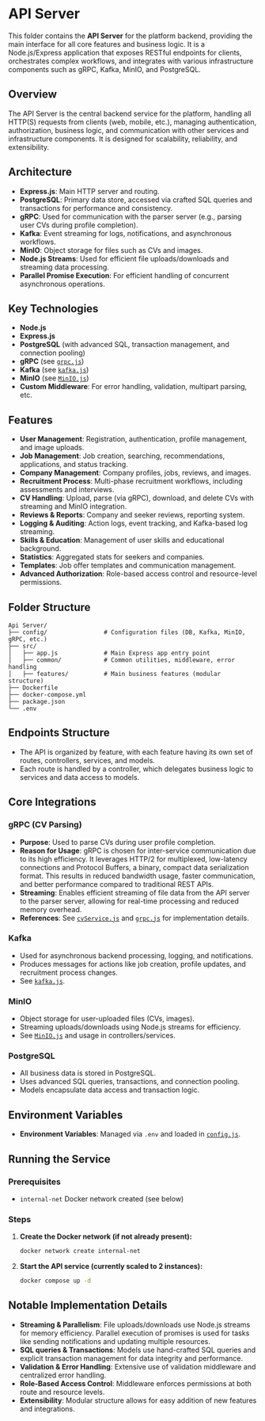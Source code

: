 # API Server

This folder contains the **API Server** for the platform backend, providing the main interface for all core features and business logic. It is a Node.js/Express application that exposes RESTful endpoints for clients, orchestrates complex workflows, and integrates with various infrastructure components such as gRPC, Kafka, MinIO, and PostgreSQL.

## Overview

The API Server is the central backend service for the platform, handling all HTTP(S) requests from clients (web, mobile, etc.), managing authentication, authorization, business logic, and communication with other services and infrastructure components. It is designed for scalability, reliability, and extensibility.

## Architecture

- **Express.js**: Main HTTP server and routing.
- **PostgreSQL**: Primary data store, accessed via crafted SQL queries and transactions for performance and consistency.
- **gRPC**: Used for communication with the parser server (e.g., parsing user CVs during profile completion).
- **Kafka**: Event streaming for logs, notifications, and asynchronous workflows.
- **MinIO**: Object storage for files such as CVs and images.
- **Node.js Streams**: Used for efficient file uploads/downloads and streaming data processing.
- **Parallel Promise Execution**: For efficient handling of concurrent asynchronous operations.

## Key Technologies

- **Node.js**
- **Express.js**
- **PostgreSQL** (with advanced SQL, transaction management, and connection pooling)
- **gRPC** (see [`grpc.js`](/Api%20Server/config/grpc.js))
- **Kafka** (see [`kafka.js`](/Api%20Server/src/common/kafka.js))
- **MinIO** (see [`MinIO.js`](/Api%20Server/config/MinIO.js))
- **Custom Middleware**: For error handling, validation, multipart parsing, etc.

## Features

- **User Management**: Registration, authentication, profile management, and image uploads.
- **Job Management**: Job creation, searching, recommendations, applications, and status tracking.
- **Company Management**: Company profiles, jobs, reviews, and images.
- **Recruitment Process**: Multi-phase recruitment workflows, including assessments and interviews.
- **CV Handling**: Upload, parse (via gRPC), download, and delete CVs with streaming and MinIO integration.
- **Reviews & Reports**: Company and seeker reviews, reporting system.
- **Logging & Auditing**: Action logs, event tracking, and Kafka-based log streaming.
- **Skills & Education**: Management of user skills and educational background.
- **Statistics**: Aggregated stats for seekers and companies.
- **Templates**: Job offer templates and communication management.
- **Advanced Authorization**: Role-based access control and resource-level permissions.

## Folder Structure

```
Api Server/
├── config/                # Configuration files (DB, Kafka, MinIO, gRPC, etc.)
├── src/
│   ├── app.js             # Main Express app entry point
│   ├── common/            # Common utilities, middleware, error handling
│   ├── features/          # Main business features (modular structure)
├── Dockerfile
├── docker-compose.yml
├── package.json
└── .env
```

## Endpoints Structure

- The API is organized by feature, with each feature having its own set of routes, controllers, services, and models.
- Each route is handled by a controller, which delegates business logic to services and data access to models.

## Core Integrations

### gRPC (CV Parsing)

- **Purpose**: Used to parse CVs during user profile completion.
- **Reason for Usage**: gRPC is chosen for inter-service communication due to its high efficiency. It leverages HTTP/2 for multiplexed, low-latency connections and Protocol Buffers, a binary, compact data serialization format. This results in reduced bandwidth usage, faster communication, and better performance compared to traditional REST APIs.
- **Streaming**: Enables efficient streaming of file data from the API server to the parser server, allowing for real-time processing and reduced memory overhead.
- **References**: See [`cvService.js`](/Api%20Server/src/features/cvs/cvService.js) and [`grpc.js`](/Api%20Server/config/grpc.js) for implementation details.

### Kafka

- Used for asynchronous backend processing, logging, and notifications.
- Produces messages for actions like job creation, profile updates, and recruitment process changes.
- See [`kafka.js`](/Api%20Server/src/common/kafka.js).

### MinIO

- Object storage for user-uploaded files (CVs, images).
- Streaming uploads/downloads using Node.js streams for efficiency.
- See [`MinIO.js`](/Api%20Server/config/MinIO.js) and usage in controllers/services.

### PostgreSQL

- All business data is stored in PostgreSQL.
- Uses advanced SQL queries, transactions, and connection pooling.
- Models encapsulate data access and transaction logic.

## Environment Variables

- **Environment Variables**: Managed via `.env` and loaded in [`config.js`](/Api%20Server/config/config.js).

## Running the Service

### Prerequisites

- `internal-net` Docker network created (see below)

### Steps

1. **Create the Docker network (if not already present):**

   ```sh
   docker network create internal-net
   ```

2. **Start the API service (currently scaled to 2 instances):**
   ```sh
   docker compose up -d
   ```

## Notable Implementation Details

- **Streaming & Parallelism**: File uploads/downloads use Node.js streams for memory efficiency. Parallel execution of promises is used for tasks like sending notifications and updating multiple resources.
- **SQL queries & Transactions**: Models use hand-crafted SQL queries and explicit transaction management for data integrity and performance.
- **Validation & Error Handling**: Extensive use of validation middleware and centralized error handling.
- **Role-Based Access Control**: Middleware enforces permissions at both route and resource levels.
- **Extensibility**: Modular structure allows for easy addition of new features and integrations.
